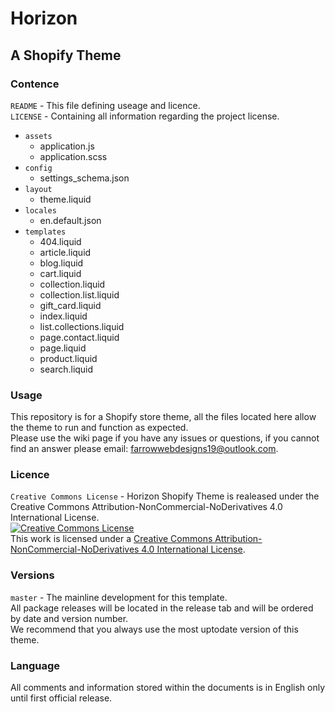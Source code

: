 # Horizon
## A Shopify Theme

### Contence
`README` - This file defining useage and licence.</br>
`LICENSE` - Containing all information regarding the project license.</br>

* `assets`
    * application.js
    * application.scss
* `config`
    * settings_schema.json
* `layout`
    * theme.liquid
* `locales`
    * en.default.json
* `templates`
    * 404.liquid
    * article.liquid
    * blog.liquid
    * cart.liquid
    * collection.liquid
    * collection.list.liquid
    * gift_card.liquid
    * index.liquid
    * list.collections.liquid
    * page.contact.liquid
    * page.liquid
    * product.liquid
    * search.liquid


### Usage
This repository is for a Shopify store theme, all the files located here allow the theme to run and function as expected.</br>
Please use the wiki page if you have any issues or questions, if you cannot find an answer please email: farrowwebdesigns19@outlook.com.

### Licence
`Creative Commons License` - Horizon Shopify Theme is realeased under the Creative Commons Attribution-NonCommercial-NoDerivatives 4.0 International License.</br>
<a rel="license" href="http://creativecommons.org/licenses/by-nc-nd/4.0/"><img alt="Creative Commons License" style="border-width:0" src="https://i.creativecommons.org/l/by-nc-nd/4.0/88x31.png" /></a><br />This work is licensed under a <a rel="license" href="http://creativecommons.org/licenses/by-nc-nd/4.0/">Creative Commons Attribution-NonCommercial-NoDerivatives 4.0 International License</a>.

### Versions
`master` - The mainline development for this template.</br>
All package releases will be located in the release tab and will be ordered by date and version number.<br/>
We recommend that you always use the most uptodate version of this theme.

### Language 
All comments and information stored within the documents is in English only until first official release.
